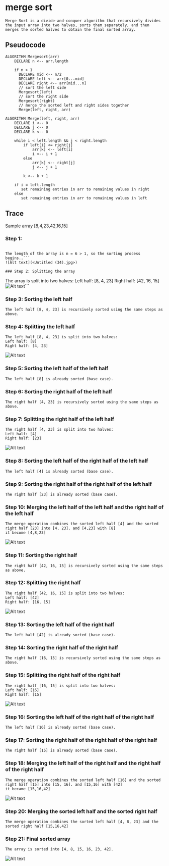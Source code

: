 # merge sort
```
Merge Sort is a divide-and-conquer algorithm that recursively divides the input array into two halves, sorts them separately, and then merges the sorted halves to obtain the final sorted array.
```

## Pseudocode
```
ALGORITHM Mergesort(arr)
    DECLARE n <-- arr.length

    if n > 1
      DECLARE mid <-- n/2
      DECLARE left <-- arr[0...mid]
      DECLARE right <-- arr[mid...n]
      // sort the left side
      Mergesort(left)
      // sort the right side
      Mergesort(right)
      // merge the sorted left and right sides together
      Merge(left, right, arr)

ALGORITHM Merge(left, right, arr)
    DECLARE i <-- 0
    DECLARE j <-- 0
    DECLARE k <-- 0

    while i < left.length && j < right.length
        if left[i] <= right[j]
            arr[k] <-- left[i]
            i <-- i + 1
        else
            arr[k] <-- right[j]
            j <-- j + 1

        k <-- k + 1

    if i = left.length
       set remaining entries in arr to remaining values in right
    else
       set remaining entries in arr to remaining values in left
```

## Trace
Sample array [8,4,23,42,16,15]

### Step 1:
 ```Initial array [8, 4, 23, 42, 16, 15]

The length of the array is n = 6 > 1, so the sorting process begins..```
![Alt text](<Untitled (34).jpg>)

### Step 2: Splitting the array
```
The array is split into two halves:
Left half: [8, 4, 23]
Right half: [42, 16, 15]
![Alt text](<Untitled (35).jpg>)```
### Step 3: Sorting the left half
```
The left half [8, 4, 23] is recursively sorted using the same steps as above.
```

### Step 4: Splitting the left half
```
The left half [8, 4, 23] is split into two halves:
Left half: [8]
Right half: [4, 23]
```
![Alt text](<Untitled (36).jpg>)

### Step 5: Sorting the left half of the left half
```
The left half [8] is already sorted (base case).
```
### Step 6: Sorting the right half of the left half
```
The right half [4, 23] is recursively sorted using the same steps as above.
```
### Step 7: Splitting the right half of the left half
```
The right half [4, 23] is split into two halves:
Left half: [4]
Right half: [23]
```
![Alt text](<Untitled (37).jpg>)

### Step 8: Sorting the left half of the right half of the left half
```
The left half [4] is already sorted (base case).
```
### Step 9: Sorting the right half of the right half of the left half
```
The right half [23] is already sorted (base case).
```
### Step 10: Merging the left half of the left half and the right half of the left half
```
The merge operation combines the sorted left half [4] and the sorted right half [23] into [4, 23]. and [4,23] with [8]
it become [4,8,23]
```
![Alt text](<Untitled (38).jpg>)
### Step 11: Sorting the right half
```
The right half [42, 16, 15] is recursively sorted using the same steps as above.
```
### Step 12: Splitting the right half
```
The right half [42, 16, 15] is split into two halves:
Left half: [42]
Right half: [16, 15]
```
![Alt text](<Untitled (39).jpg>)

### Step 13: Sorting the left half of the right half
```
The left half [42] is already sorted (base case).
```
### Step 14: Sorting the right half of the right half
```
The right half [16, 15] is recursively sorted using the same steps as above.
```
### Step 15: Splitting the right half of the right half
```
The right half [16, 15] is split into two halves:
Left half: [16]
Right half: [15]
```
![Alt text](<Untitled (40).jpg>)
### Step 16: Sorting the left half of the right half of the right half
```
The left half [16] is already sorted (base case).
```
### Step 17: Sorting the right half of the right half of the right half
```
The right half [15] is already sorted (base case).
```
### Step 18: Merging the left half of the right half and the right half of the right half
```
The merge operation combines the sorted left half [16] and the sorted right half [15] into [15, 16]. and [15,16] with [42]
it became [15,16,42]
```
![Alt text](<Untitled (41).jpg>)
### Step 20: Merging the sorted left half and the sorted right half
```
The merge operation combines the sorted left half [4, 8, 23] and the sorted right half [15,16,42] 
```
### Step 21: Final sorted array
```
The array is sorted into [4, 8, 15, 16, 23, 42].
```
![Alt text](<Untitled (42).jpg>)